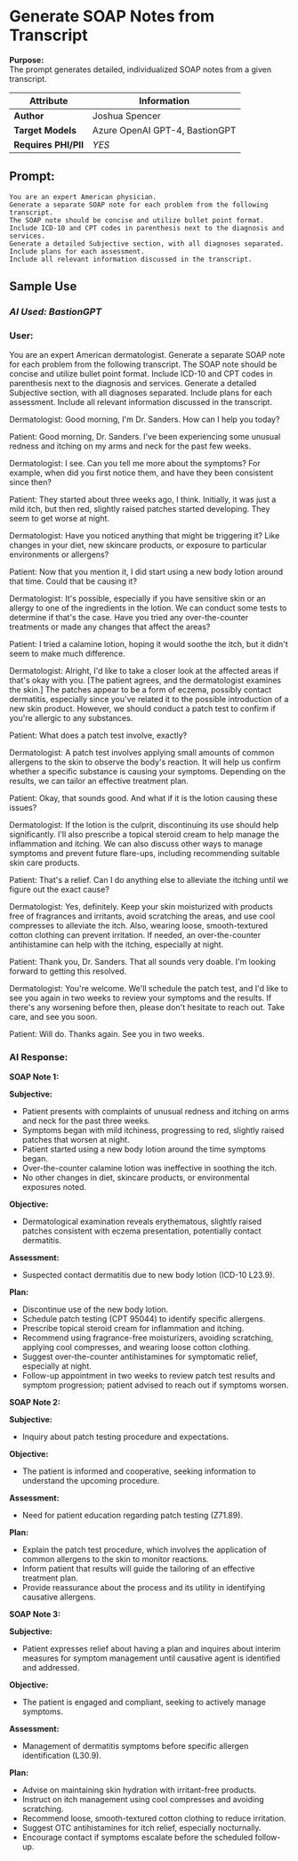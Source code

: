 # Generate SOAP Notes from Transcript

**Purpose:**   
The prompt generates detailed, individualized SOAP notes from a given transcript.

| **Attribute** | **Information**       |
|---------------------|-----------------------|
| **Author** | Joshua Spencer |
| **Target Models** | Azure OpenAI GPT-4, BastionGPT |
| **Requires PHI/PII** | *YES* |


## Prompt:
```
You are an expert American physician. 
Generate a separate SOAP note for each problem from the following transcript. 
The SOAP note should be concise and utilize bullet point format. 
Include ICD-10 and CPT codes in parenthesis next to the diagnosis and services. 
Generate a detailed Subjective section, with all diagnoses separated.
Include plans for each assessment. 
Include all relevant information discussed in the transcript.
```

## Sample Use 
### _AI Used: BastionGPT_

### **User:**
You are an expert American dermatologist. 
Generate a separate SOAP note for each problem from the following transcript. 
The SOAP note should be concise and utilize bullet point format. 
Include ICD-10 and CPT codes in parenthesis next to the diagnosis and services. 
Generate a detailed Subjective section, with all diagnoses separated.
Include plans for each assessment. 
Include all relevant information discussed in the transcript.

Dermatologist: Good morning, I'm Dr. Sanders. How can I help you today?

Patient: Good morning, Dr. Sanders. I've been experiencing some unusual redness and itching on my arms and neck for the past few weeks.

Dermatologist: I see. Can you tell me more about the symptoms? For example, when did you first notice them, and have they been consistent since then?

Patient: They started about three weeks ago, I think. Initially, it was just a mild itch, but then red, slightly raised patches started developing. They seem to get worse at night.

Dermatologist: Have you noticed anything that might be triggering it? Like changes in your diet, new skincare products, or exposure to particular environments or allergens?

Patient: Now that you mention it, I did start using a new body lotion around that time. Could that be causing it?

Dermatologist: It's possible, especially if you have sensitive skin or an allergy to one of the ingredients in the lotion. We can conduct some tests to determine if that's the case. Have you tried any over-the-counter treatments or made any changes that affect the areas?

Patient: I tried a calamine lotion, hoping it would soothe the itch, but it didn't seem to make much difference.

Dermatologist: Alright, I'd like to take a closer look at the affected areas if that's okay with you. [The patient agrees, and the dermatologist examines the skin.] The patches appear to be a form of eczema, possibly contact dermatitis, especially since you've related it to the possible introduction of a new skin product. However, we should conduct a patch test to confirm if you're allergic to any substances.

Patient: What does a patch test involve, exactly?

Dermatologist: A patch test involves applying small amounts of common allergens to the skin to observe the body's reaction. It will help us confirm whether a specific substance is causing your symptoms. Depending on the results, we can tailor an effective treatment plan.

Patient: Okay, that sounds good. And what if it is the lotion causing these issues?

Dermatologist: If the lotion is the culprit, discontinuing its use should help significantly. I'll also prescribe a topical steroid cream to help manage the inflammation and itching. We can also discuss other ways to manage symptoms and prevent future flare-ups, including recommending suitable skin care products.

Patient: That's a relief. Can I do anything else to alleviate the itching until we figure out the exact cause?

Dermatologist: Yes, definitely. Keep your skin moisturized with products free of fragrances and irritants, avoid scratching the areas, and use cool compresses to alleviate the itch. Also, wearing loose, smooth-textured cotton clothing can prevent irritation. If needed, an over-the-counter antihistamine can help with the itching, especially at night.

Patient: Thank you, Dr. Sanders. That all sounds very doable. I'm looking forward to getting this resolved.

Dermatologist: You're welcome. We'll schedule the patch test, and I'd like to see you again in two weeks to review your symptoms and the results. If there's any worsening before then, please don't hesitate to reach out. Take care, and see you soon.

Patient: Will do. Thanks again. See you in two weeks.

### **AI Response:**
**SOAP Note 1:**

**Subjective:**
- Patient presents with complaints of unusual redness and itching on arms and neck for the past three weeks.
- Symptoms began with mild itchiness, progressing to red, slightly raised patches that worsen at night.
- Patient started using a new body lotion around the time symptoms began.
- Over-the-counter calamine lotion was ineffective in soothing the itch.
- No other changes in diet, skincare products, or environmental exposures noted.

**Objective:**
- Dermatological examination reveals erythematous, slightly raised patches consistent with eczema presentation, potentially contact dermatitis.

**Assessment:**
- Suspected contact dermatitis due to new body lotion (ICD-10 L23.9).

**Plan:**
- Discontinue use of the new body lotion.
- Schedule patch testing (CPT 95044) to identify specific allergens.
- Prescribe topical steroid cream for inflammation and itching.
- Recommend using fragrance-free moisturizers, avoiding scratching, applying cool compresses, and wearing loose cotton clothing.
- Suggest over-the-counter antihistamines for symptomatic relief, especially at night.
- Follow-up appointment in two weeks to review patch test results and symptom progression; patient advised to reach out if symptoms worsen.

**SOAP Note 2:**

**Subjective:**
- Inquiry about patch testing procedure and expectations.

**Objective:**
- The patient is informed and cooperative, seeking information to understand the upcoming procedure.

**Assessment:**
- Need for patient education regarding patch testing (Z71.89).

**Plan:**
- Explain the patch test procedure, which involves the application of common allergens to the skin to monitor reactions.
- Inform patient that results will guide the tailoring of an effective treatment plan.
- Provide reassurance about the process and its utility in identifying causative allergens.

**SOAP Note 3:**

**Subjective:**
- Patient expresses relief about having a plan and inquires about interim measures for symptom management until causative agent is identified and addressed.

**Objective:**
- The patient is engaged and compliant, seeking to actively manage symptoms.

**Assessment:**
- Management of dermatitis symptoms before specific allergen identification (L30.9).

**Plan:**
- Advise on maintaining skin hydration with irritant-free products.
- Instruct on itch management using cool compresses and avoiding scratching.
- Recommend loose, smooth-textured cotton clothing to reduce irritation.
- Suggest OTC antihistamines for itch relief, especially nocturnally.
- Encourage contact if symptoms escalate before the scheduled follow-up.
